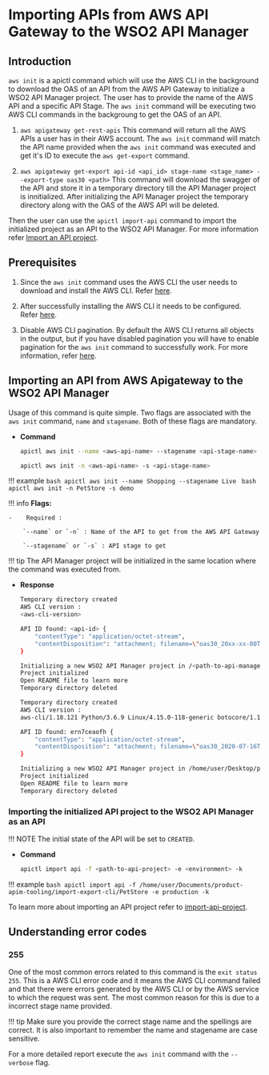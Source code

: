 # Importing APIs from AWS API Gateway to the WSO2 API Manager 

## Introduction

`aws init` is a apictl command which will use the AWS CLI in the background to download the OAS of an API from the AWS API Gateway to initialize a WSO2 API Manager project. The user has to provide the name of the AWS API and a specific API Stage. The `aws init` command will be executing two AWS CLI commands in the backgroung to get the OAS of an API.

1. `aws apigateway get-rest-apis` This command will return all the AWS APIs a user has in their AWS account. The `aws init` command will match the API name provided when the `aws init` command was executed and get it's ID to execute the `aws get-export` command.

2. `aws apigateway get-export api-id <api_id> stage-name <stage_name> --export-type oas30 <path>` This command will download the swagger of the API and store it in a temporary directory till the API Manager project is innitialized. After initializing the API Manager project the temporary directory along with the OAS of the AWS API will be deleted.

Then the user can use the `apictl import-api` command to import the initialized project as an API to the WSO2 API Manager. For more information refer [Import an API project](https://apim.docs.wso2.com/en/latest/learn/api-controller/importing-apis-via-dev-first-approach/#import-an-api-project).

## Prerequisites 

1. Since the `aws init` command uses the AWS CLI the user needs to download and install the AWS CLI. Refer [here](https://docs.aws.amazon.com/cli/latest/userguide/cli-chap-install.html).

2. After successfully installing the AWS CLI it needs to be configured. Refer [here](https://docs.aws.amazon.com/cli/latest/userguide/cli-chap-configure.html).

3. Disable AWS CLI pagination. By default the AWS CLI returns all objects in the output, but if you have disabled pagination you will have to enable pagination for the `aws init` command to successfully work. 
For more information, refer [here](https://docs.aws.amazon.com/cli/latest/userguide/cli-usage-pagination.html).

## Importing an API from AWS Apigateway to the WSO2 API Manager  

Usage of this command is quite simple. Two flags are associated with the `aws init` command, `name` and `stagename`. Both of these flags are mandatory.

-   **Command**

    ``` bash
    apictl aws init --name <aws-api-name> --stagename <api-stage-name>
    ```

    ``` bash
    apictl aws init -n <aws-api-name> -s <api-stage-name>
    ```

!!! example
    ```bash
    apictl aws init --name Shopping --stagename Live
    ```
    ```bash
    apictl aws init -n PetStore -s demo
    ```

!!! info
    **Flags:**  
            
    -    Required :  

        `--name` or `-n` : Name of the API to get from the AWS API Gateway

        `--stagename` or `-s` : API stage to get 

!!! tip
    The API Manager project will be initialized in the same location where the command was executed from. 

-   **Response**
    
    ``` bash tab="Response Format"
    Temporary directory created
    AWS CLI version : 
    <aws-cli-version>

    API ID found: <api-id> {
        "contentType": "application/octet-stream",
        "contentDisposition": "attachment; filename=\"oas30_20xx-xx-00T00:00:00Z.json\""
    }

    Initializing a new WSO2 API Manager project in /<path-to-api-manager-project>
    Project initialized
    Open README file to learn more
    Temporary directory deleted
    ```
    
    ``` bash tab="Example Response"
    Temporary directory created
    AWS CLI version : 
    aws-cli/1.18.121 Python/3.6.9 Linux/4.15.0-118-generic botocore/1.17.44

    API ID found: ern7ceaofh {
        "contentType": "application/octet-stream",
        "contentDisposition": "attachment; filename=\"oas30_2020-07-16T09:48:47Z.json\""
    }

    Initializing a new WSO2 API Manager project in /home/user/Desktop/product-apim-tooling-master/import-export-cli
    Project initialized
    Open README file to learn more
    Temporary directory deleted
    ```

### Importing the initialized API project to the WSO2 API Manager as an API

!!! NOTE
    The initial state of the API will be set to `CREATED`. 

-   **Command**

    ``` bash
    apictl import api -f <path-to-api-project> -e <environment> -k
    ```

!!! example
    ```bash
    apictl import api -f /home/user/Documents/product-apim-tooling/import-export-cli/PetStore -e production -k
    ```

To learn more about importing an API project refer to [import-api-project](https://apim.docs.wso2.com/en/latest/learn/api-controller/importing-apis-via-dev-first-approach/#import-an-api-project).

## Understanding error codes

### 255

One of the most common errors related to this command is the `exit status 255`. This is a AWS CLI error code and it means the AWS CLI command failed and that there were errors generated by the AWS CLI or by the AWS service to which the request was sent.
The most common reason for this is due to a incorrect stage name provided.

!!! tip
    Make sure you provide the correct stage name and the spellings are correct.
    It is also important to remember the name and stagename are case sensitive.

For a more detailed report execute the `aws init` command with the `--verbose` flag. 
